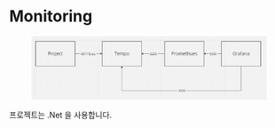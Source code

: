 # Monitoring

<figure><img src="../../.gitbook/assets/구성도.png" alt=""><figcaption></figcaption></figure>

프로젝트는 .Net 을 사용합니다.&#x20;



